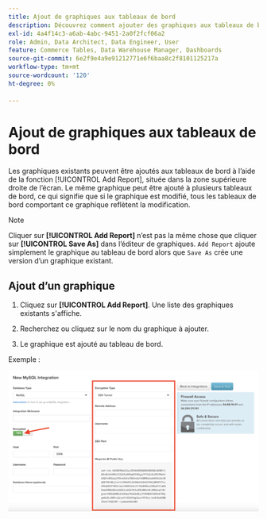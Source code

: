```yaml
---
title: Ajout de graphiques aux tableaux de bord
description: Découvrez comment ajouter des graphiques aux tableaux de bord à l’aide de la fonction Ajouter un rapport .
exl-id: 4a4f14c3-a6ab-4abc-9451-2a0f2fcf06a2
role: Admin, Data Architect, Data Engineer, User
feature: Commerce Tables, Data Warehouse Manager, Dashboards
source-git-commit: 6e2f9e4a9e91212771e6f6baa8c2f8101125217a
workflow-type: tm+mt
source-wordcount: '120'
ht-degree: 0%

---
```


# Ajout de graphiques aux tableaux de bord

Les graphiques existants peuvent être ajoutés aux tableaux de bord à l’aide de la fonction [!UICONTROL Add Report], située dans la zone supérieure droite de l’écran. Le même graphique peut être ajouté à plusieurs tableaux de bord, ce qui signifie que si le graphique est modifié, tous les tableaux de bord comportant ce graphique reflètent la modification.

>[!NOTE]
>
>Cliquer sur **[!UICONTROL Add Report]** n’est pas la même chose que cliquer sur **[!UICONTROL Save As]** dans l’éditeur de graphiques. `Add Report` ajoute simplement le graphique au tableau de bord alors que `Save As` crée une version d’un graphique existant.

## Ajout d’un graphique

1. Cliquez sur **[!UICONTROL Add Report]**. Une liste des graphiques existants s&#39;affiche.

1. Recherchez ou cliquez sur le nom du graphique à ajouter.

1. Le graphique est ajouté au tableau de bord.

Exemple :

![ajouter un graphique](../../assets/sql-integration-encrypted-yes.png)

